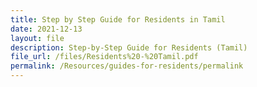 ```yaml
---
title: Step by Step Guide for Residents in Tamil
date: 2021-12-13
layout: file
description: Step-by-Step Guide for Residents (Tamil)
file_url: /files/Residents%20-%20Tamil.pdf
permalink: /Resources/guides-for-residents/permalink
---
```


